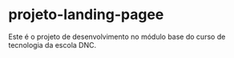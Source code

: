# projeto-landing-pagee
Este é o projeto de desenvolvimento no módulo base do curso de tecnologia da escola DNC.
